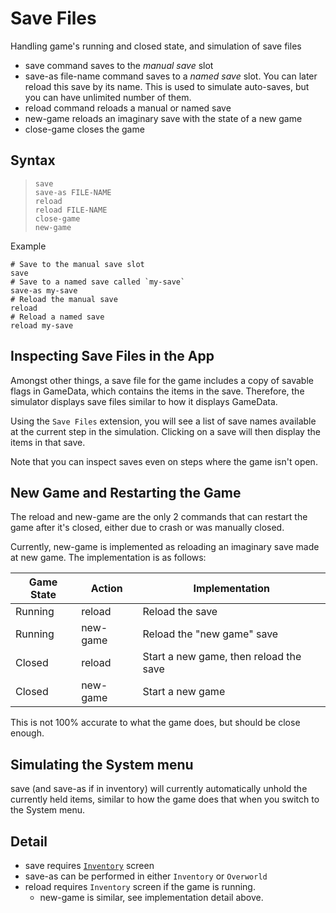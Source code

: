 # Save Files

Handling game's running and closed state, and simulation of save files

- <skyb>save</skyb> command saves to the *manual save* slot
- <skyb>save-as file-name</skyb> command saves to a *named save* slot.
    You can later reload this save by its name. This is used to simulate auto-saves,
    but you can have unlimited number of them.
- <skyb>reload</skyb> command reloads a manual or named save
- <skyb>new-game</skyb> reloads an imaginary save with the state of a new game
- <skyb>close-game</skyb> closes the game

## Syntax

> `save` <br>
> `save-as FILE-NAME` <br>
> `reload` <br>
> `reload FILE-NAME` <br>
> `close-game` <br>
> `new-game` <br>

Example
```skybook
# Save to the manual save slot
save
# Save to a named save called `my-save`
save-as my-save
# Reload the manual save
reload
# Reload a named save
reload my-save
```

## Inspecting Save Files in the App
Amongst other things, a save file for the game includes a copy of savable flags in GameData,
which contains the items in the save. Therefore, the simulator displays save files
similar to how it displays GameData.

Using the `Save Files` extension, you will see a list of save names available at the
current step in the simulation. Clicking on a save will then display the items in that save.

Note that you can inspect saves even on steps where the game isn't open.

## New Game and Restarting the Game
The <skyb>reload</skyb> and <skyb>new-game</skyb> are the only 2 commands that can
restart the game after it's closed, either due to crash or was manually closed.

Currently, <skyb>new-game</skyb> is implemented as reloading an imaginary save
made at new game. The implementation is as follows:

| Game State | Action | Implementation |
|-|-|-|
| Running | <skyb>reload</skyb> | Reload the save |
| Running | <skyb>new-game</skyb> | Reload the "new game" save |
| Closed | <skyb>reload</skyb> | Start a new game, then reload the save |
| Closed | <skyb>new-game</skyb> | Start a new game |

This is not 100% accurate to what the game does, but should be close enough.

## Simulating the System menu
<skyb>save</skyb> (and <skyb>save-as</skyb> if in inventory) will currently automatically <skyb>unhold</skyb>
the currently held items, similar to how the game does that when you switch to the System menu.

## Detail

- <skyb>save</skyb> requires [`Inventory`](../user/screen_system.md) screen
- <skyb>save-as</skyb> can be performed in either `Inventory` or `Overworld`
- <skyb>reload</skyb> requires `Inventory` screen if the game is running.
  - <skyb>new-game</skyb> is similar, see implementation detail above.
